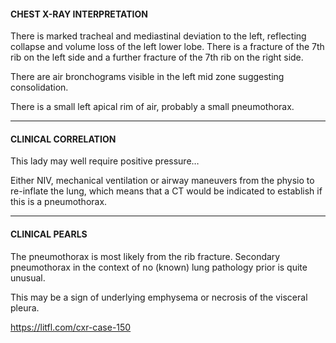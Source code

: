 #### CHEST X-RAY INTERPRETATION
There is marked tracheal and mediastinal deviation to the left, reflecting collapse and volume loss of the left lower lobe. There is a fracture of the 7th rib on the left side and a further fracture of the 7th rib on the right side.

There are air bronchograms visible in the left mid zone suggesting consolidation.

There is a small left apical rim of air, probably a small pneumothorax.

---------------
#### CLINICAL CORRELATION
This lady may well require positive pressure…

Either NIV, mechanical ventilation or airway maneuvers from the physio to re-inflate the lung, which means that a CT would be indicated to establish if this is a pneumothorax.

---------------
#### CLINICAL PEARLS
The pneumothorax is most likely from the rib fracture. Secondary pneumothorax in the context of no (known) lung pathology prior is quite unusual.

This may be a sign of underlying emphysema or necrosis of the visceral pleura.


<https://litfl.com/cxr-case-150>